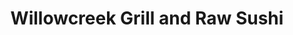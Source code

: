 ---
layout: place
title: Willowcreek Grill and Raw Sushi
permalink: /idaho/boise/willowcreek-grill-and-raw-sushi.html
stateAbbr: ID
stateName: Idaho
cityName: Boise
seo:
  type: restaurant
  links: null
place_id: ChIJEQr0VAv4rlQR7wZkG9eQ2lc
photos:
  - name: >-
      places/ChIJEQr0VAv4rlQR7wZkG9eQ2lc/photos/AeeoHcIPNOfoYd5YPwLf0tw1l6NNMhG9Zl57DwP2KTN3rJzQDogH011OYTHv86huXHUEV0CikIfuCcLgZN0waAtb-FNkUddGaM4RNOoINkE_3-hsiYzdFA1VD7jlKHcoYlRJpWjOzorTFa-1SRliSCld12-rp7xw5hk_et1KOnwerLwnWNVzKa1HZP8o67GdFIM9X8iaZxCGihpFNJaQeu9aFv4kHmwpuFkMzMnCN2-1qeU-iH4d45Eh-D0xcfkC1n4b-kFXYKiF1F0cu1dH5P9HujoypBJUPls6lETvErGfh_jPiNChvMXAbaBRoUKKozzuVbZuMNTNP_P262tOErZ-xc-AM6JxAIm9478-bMH2iWMRt3rD93bEU4GI0WWMoVKAB3h2BFONDSLQQlb5FjGADYLPGTevZETIwsJxCP4Oudjmmg
    widthPx: 2688
    heightPx: 1512
    authorAttributions:
      - displayName: Ron Schindler
        uri: https://maps.google.com/maps/contrib/101869886416010097580
        photoUri: >-
          https://lh3.googleusercontent.com/a-/ALV-UjUojgQn9TTqvL54haQegDzA_ESFL04_kTTdEVmrIn8X2sq6N-Zg=s100-p-k-no-mo
    flagContentUri: >-
      https://www.google.com/local/imagery/report/?cb_client=maps_api_places.places_api&image_key=!1e10!2sCIHM0ogKEICAgIDErKbMEg&hl=en-US
    googleMapsUri: >-
      https://www.google.com/maps/place//data=!3m4!1e2!3m2!1sCIHM0ogKEICAgIDErKbMEg!2e10!4m2!3m1!1s0x54aef80b54f40a11:0x57da90d71b6406ef
  - name: >-
      places/ChIJEQr0VAv4rlQR7wZkG9eQ2lc/photos/AeeoHcKxbAq1OtTnnP6H1mHCWzXvV2XFazIavx4cz2_kW673-ABpOuAr0OQw9yLx4JlNZaOekxhmdePKsKVXoDB-wvfK17eMNbhJmJ9mfS4i6GBrEXq3SbSwZ5sSQl8eg-vvP3mUXwJPWr2N968A5US467VipZ6CMhW8bWe0hIUW9SWQtoycAlH8a4zFt1pGiKetZobCzibUgHE9g87Pw26Xc-7qVYbzSJ9ufT-J6v9TFKUqMMRpiloUom1RH8GrmB-wfJZKZnZ91YAtcX6UIXzkdjUiwjgYteN01HfHaouYka4EXT_wHy5XERmCAuNbOSrZCHYmzlOnpeN60AiQrm0uacELe2Qz6sQZWC55Zc4Eubim5uBo3QrAFtSgon2kQHopQNPGmf6QDKv4utErK672MH1DNpRHTjfDXvxwZlrki6nTUYY
    widthPx: 4032
    heightPx: 2268
    authorAttributions:
      - displayName: Ben Duke
        uri: https://maps.google.com/maps/contrib/109437013482373840626
        photoUri: >-
          https://lh3.googleusercontent.com/a/ACg8ocIKbXOUkvWAi6FQVrhDbGJyvnz9Z_9ZWczkQFJldC6NT6kf6i2M=s100-p-k-no-mo
    flagContentUri: >-
      https://www.google.com/local/imagery/report/?cb_client=maps_api_places.places_api&image_key=!1e10!2sCIHM0ogKEICAgICEo7WW6gE&hl=en-US
    googleMapsUri: >-
      https://www.google.com/maps/place//data=!3m4!1e2!3m2!1sCIHM0ogKEICAgICEo7WW6gE!2e10!4m2!3m1!1s0x54aef80b54f40a11:0x57da90d71b6406ef
  - name: >-
      places/ChIJEQr0VAv4rlQR7wZkG9eQ2lc/photos/AeeoHcKtGslgaCjLB9qvBlcYN7MH0IXlcZRMkzdIOIHWJ2fJ58FlZ_2ROKeciHaYNQ4UG6UAMf2EPfLGUpSPcbghiSAOiAFDn2rKBw-C4RcG28v2nv4hBNASl9brtahaPRYAWVeaCc83qC65Fvidr5h9D8d_6KZTvYOSChl7SHUOmQX6qB3xuhK-vp3XmEfCh1WLmm3CNakGEWn7Rk9KqVcCqgEWC401LqCKlmHyw4E0-A-uZurIjBsGn2-t3_besFgPjGIK0ASnyo3NrBf3UgB3a0ZyuaQiZyMqesdBzD7TZO466GMJJDZdUppGRPSxoeBGRlNOciUHtVoobuSH6goSQjX7b58AyxZJxnSo5kb8tq3seWXuEJry7obE8b9VI_3cYqIE-FKPRKcOpjksHeQldVLNiRfdVrRvcd9c-Il0kjlUkFDMe7oZd9p1U0HYXIRo
    widthPx: 3000
    heightPx: 4000
    authorAttributions:
      - displayName: Dani Stephens
        uri: https://maps.google.com/maps/contrib/110009702370574456327
        photoUri: >-
          https://lh3.googleusercontent.com/a-/ALV-UjW-mVKAZ_SwsY3ZHFXQ-40J6yP4CbDvRtbWUwHngML7HiJxjgIv1Q=s100-p-k-no-mo
    flagContentUri: >-
      https://www.google.com/local/imagery/report/?cb_client=maps_api_places.places_api&image_key=!1e10!2sCIABIhAGbyfQEADNl2fm71wACMsb&hl=en-US
    googleMapsUri: >-
      https://www.google.com/maps/place//data=!3m4!1e2!3m2!1sCIABIhAGbyfQEADNl2fm71wACMsb!2e10!4m2!3m1!1s0x54aef80b54f40a11:0x57da90d71b6406ef
  - name: >-
      places/ChIJEQr0VAv4rlQR7wZkG9eQ2lc/photos/AeeoHcKixa3zzbuqwFYFXnGW_4hBUU4fSWaxlFb_TvMazZJehjgsUx08HgxNnqdQTMaEACQf863SpUn2RidIwvcXonDHZPcdkfjkxN9UHJUOzn6dLXDL08bMo5D4DcHLRM3KnsHyi7UOZCNuMwK7IPaim_9qoCQyYi4QoTYL-YJpTCHkG_lYiGAmDjEVaueUpg-Sj4rPl4hfuM08rRCDnBt2oGYYH0h35QjZKQS01pXwSFlg_kpysC578kh-oUozw38-vg2UgRku9T8hYP4SJkUYVclE4t9Hia8wpRScF_nawzVDgBighR0c3pKVBT5OveJNbEX6q3N3KMxCxNsRujoOMMRYhKLugZwvV3rdMgvfuV4uiv4j0aAb5XRZDDhp1RASEOo9tQxGcqX27_Oregw7VtAmV9v0o4yC0jJL2MpPaEpL4q0
    widthPx: 3000
    heightPx: 4000
    authorAttributions:
      - displayName: Robin Merrifield
        uri: https://maps.google.com/maps/contrib/110161027333884695918
        photoUri: >-
          https://lh3.googleusercontent.com/a-/ALV-UjXtQk-HXoYBqa0ocUjP1RbxZvN0ul3fWeMNRPmmzS-MYJttn8zxJg=s100-p-k-no-mo
    flagContentUri: >-
      https://www.google.com/local/imagery/report/?cb_client=maps_api_places.places_api&image_key=!1e10!2sCIHM0ogKEICAgIDxvdLC8QE&hl=en-US
    googleMapsUri: >-
      https://www.google.com/maps/place//data=!3m4!1e2!3m2!1sCIHM0ogKEICAgIDxvdLC8QE!2e10!4m2!3m1!1s0x54aef80b54f40a11:0x57da90d71b6406ef
  - name: >-
      places/ChIJEQr0VAv4rlQR7wZkG9eQ2lc/photos/AeeoHcJWnMXAEcgvSdAIGfZPPT7fT2j23Ov0C0-L3yBCUABDx4LHsuUvr0EnL7L_Se2vIIjw6avyzlldy8guwkGirjXhVX3QwVdsybg60QHSoT4d__fMnc7_LCzAhURuIA4wCgT7mrBDt1dWSTNT5KBHiwbwnGz9gj1FYozBzTRkkjyPnlJ1ro545Z_gbcD3q0G5i8xoNbvdjuHeK_jT2GsFezEk9XNqtVSXD9ltr3TB3hUpHw9jpDJn15I-CLoddpawQKqdnOY5n71bfg3da3FXkboAQ3FySsNx5K7AWqXsunEx42GyKnUDUZD2z8F1l9aMbMHH3d4xxxeK7Tb7987MmCbntTpgtzpgCvm7J9lUgMImA92XzS3IZskaVqv2PAGnK2kgp9ruEpbQEGyX25tg-WqgznGUDmzktwHLB55P0sSYq3k
    widthPx: 4000
    heightPx: 2252
    authorAttributions:
      - displayName: Stephen Hall
        uri: https://maps.google.com/maps/contrib/108338135061082353132
        photoUri: >-
          https://lh3.googleusercontent.com/a-/ALV-UjWOJAkP7XMQ0QSJyelNMAjtvq_F9dExmVuG-9NVn7mlAbzt53r_fg=s100-p-k-no-mo
    flagContentUri: >-
      https://www.google.com/local/imagery/report/?cb_client=maps_api_places.places_api&image_key=!1e10!2sCIHM0ogKEICAgICTte-UyAE&hl=en-US
    googleMapsUri: >-
      https://www.google.com/maps/place//data=!3m4!1e2!3m2!1sCIHM0ogKEICAgICTte-UyAE!2e10!4m2!3m1!1s0x54aef80b54f40a11:0x57da90d71b6406ef
  - name: >-
      places/ChIJEQr0VAv4rlQR7wZkG9eQ2lc/photos/AeeoHcKEgPsqEl3ErxWTQpBZwhIaQhUqQj8oYHpWIS-omDgTli6cl9daZpqRfLPuBIiQYlCS24f-bnWxOlCjNSH_u1_g9mnCkUBSNM_7M0JfPyoyXLGIVyoDGdmaP7jE-Wc6lYQUrhJjYkytjV8pE9PaKkkqxAc6bwUEKnszhJuWyivWFcY3VzaAuMANM6QvflM2stFE0WQcr0hLdL2WEx2UrysWxYIjQwk2YJUWr7bae-HAEXdBk7UtlxQwuCLJipJKYxd9lNsbDf6QcCxQssaAastl51hG9uF2VYkcwFWk_kRH5YZXBzZDf6ni39XY_08wMThQeRqNEGANIWs3IVChlLywENNgQtWYbGH2f9VNLWbqMkai2pbkp32hm3wdlsJXnaokYA5GYng6ysJB_LRvnvxN1YCimTJou9sVLnm63T2k1w
    widthPx: 3000
    heightPx: 1809
    authorAttributions:
      - displayName: Kevin
        uri: https://maps.google.com/maps/contrib/109722248014021442828
        photoUri: >-
          https://lh3.googleusercontent.com/a/ACg8ocJ7LjBXIBUYd1fF6SGlkrOdnFku5iU5yGHGEK7ijSwdIswu0w=s100-p-k-no-mo
    flagContentUri: >-
      https://www.google.com/local/imagery/report/?cb_client=maps_api_places.places_api&image_key=!1e10!2sCIHM0ogKEICAgIC_9e3LJQ&hl=en-US
    googleMapsUri: >-
      https://www.google.com/maps/place//data=!3m4!1e2!3m2!1sCIHM0ogKEICAgIC_9e3LJQ!2e10!4m2!3m1!1s0x54aef80b54f40a11:0x57da90d71b6406ef
  - name: >-
      places/ChIJEQr0VAv4rlQR7wZkG9eQ2lc/photos/AeeoHcKuS_bTA0fGq5fcQ6prlfC9GSogtSoajsfYgR6fYwB5604hqxDy2hIyp6HHp7LySPDSWh5dQohow9DGVvz0vDP5XXgARZaFf4arh7IF72fZs1c9kvcMUwUQVXtkeqkZ2RqSOzuYiahlFvU81InYn3b6_c8Ut5JzGt_AiIVgsgEef7bvI0i1NRp6wT7lMhKdUwKFBc2YaAYbbjzz4uWX8qMPJXiLpmY9iRp_nvT8Utvq9HEIb_ezHJ65tx00hr3cdltMT4uL94FYS5GrQsrGeYihcQgFzbEi940akLXRKaY9AzVT4bxYP5VBOHNe1xCUYWWusZxzwxdiTNaF6SZyftI9aeX0ViCP4GeQMwdMHu5eGOkD8XM74iRBbr1XVuR165ptmdhAu1S6D_0XE7iVSlHhlNw1tVSSMlp61BantDKxlIw
    widthPx: 4032
    heightPx: 3024
    authorAttributions:
      - displayName: Joby Goerges
        uri: https://maps.google.com/maps/contrib/115883228844661328721
        photoUri: >-
          https://lh3.googleusercontent.com/a/ACg8ocL5Eqw876rpj5B7UFAjFiJcyBhZQCYrkFVM30zyQWyUMmyB0w=s100-p-k-no-mo
    flagContentUri: >-
      https://www.google.com/local/imagery/report/?cb_client=maps_api_places.places_api&image_key=!1e10!2sCIHM0ogKEICAgIDk3ojr9wE&hl=en-US
    googleMapsUri: >-
      https://www.google.com/maps/place//data=!3m4!1e2!3m2!1sCIHM0ogKEICAgIDk3ojr9wE!2e10!4m2!3m1!1s0x54aef80b54f40a11:0x57da90d71b6406ef
  - name: >-
      places/ChIJEQr0VAv4rlQR7wZkG9eQ2lc/photos/AeeoHcITF1GWo_i2BliebYnTP4PHC6Xn3i8hfB-h7uGOgD6fkq-58kXasOdEreRTGXlPOMlK4N69gldDu6cLNbArW2lZQiPmU9UQ-Ed272h6rbgUeXqilly5Cr50x8rasTpVF0pD02yDxHDwtRi5Y8FzvfeSdgrFPyuGNPx-WOuI1PUsyPQ1hMoMAQV3HyPZpOArEWs7jB32okZuYdAl96gAAk72PE-xNkH9eR8YwJOOc0WHvu8cTwZSsfPA_TJnFO-_FjGmiWu9CmhZn723Z-jVJglmT6E0rWTolIKH4VCC8Mi9-tSdljH9pgH1Xiu87KLKhbVwHKhhaIbJlG10VLaw9Mh70Ln0jaSyBOKdBhnG-IePd5sBzmiUfLYw2xWBl33GeHO9u6ePYARjPCGC7GJAdb6JW_gtpOjsLxI1i71DIN7YNg
    widthPx: 3000
    heightPx: 2400
    authorAttributions:
      - displayName: Kevin
        uri: https://maps.google.com/maps/contrib/109722248014021442828
        photoUri: >-
          https://lh3.googleusercontent.com/a/ACg8ocJ7LjBXIBUYd1fF6SGlkrOdnFku5iU5yGHGEK7ijSwdIswu0w=s100-p-k-no-mo
    flagContentUri: >-
      https://www.google.com/local/imagery/report/?cb_client=maps_api_places.places_api&image_key=!1e10!2sCIHM0ogKEICAgIC_9e3LRQ&hl=en-US
    googleMapsUri: >-
      https://www.google.com/maps/place//data=!3m4!1e2!3m2!1sCIHM0ogKEICAgIC_9e3LRQ!2e10!4m2!3m1!1s0x54aef80b54f40a11:0x57da90d71b6406ef
  - name: >-
      places/ChIJEQr0VAv4rlQR7wZkG9eQ2lc/photos/AeeoHcIc9B24fmQZ9cQ8h-WeEDoMB2Vzf_tyjbDp8g9pqI-ERa5t7gfxgtCSncway1YLkkAcubcAHwnYamaP2jAulltkEQ1nsG0dR-4F4TxXN9gRVwCNkK4Ys6pWq0bWKQsk0K5pZVfVH79B-TALsQdAS3eEfXEB6gWt51DCaU6i-M8pl6-ir6gkHblVSvK_X4JQi-R5wAYh9-gu6iCm_wDsL_TgC-MHQ6DtlN9dH0lJlmHOLlUcIRMeSHTWcgnpkhiQ7SqIHapoDWAaUAoHF8oigO-HywhrNUh2xMepo9fC4zQye9MQE1rOBZykaABnvzhb6ArKubT5AkwHLckJvMqBFcAAHrKxlnEtbWYUgT0RBzXayE-gGoj5_9Ta5D4mzyPygmbeW4NMPZyVLcu-6e6uRN5R7dpFCeMVSAXvvwNOW7Lplg
    widthPx: 4000
    heightPx: 2252
    authorAttributions:
      - displayName: Berton Yates
        uri: https://maps.google.com/maps/contrib/104874233869324597397
        photoUri: >-
          https://lh3.googleusercontent.com/a-/ALV-UjXaornGjJ8uzE2dAsw7HeXrHTx0KtdLNoS3Ih-sxvCTU80L5-Ni=s100-p-k-no-mo
    flagContentUri: >-
      https://www.google.com/local/imagery/report/?cb_client=maps_api_places.places_api&image_key=!1e10!2sCIHM0ogKEICAgIDFla6VOg&hl=en-US
    googleMapsUri: >-
      https://www.google.com/maps/place//data=!3m4!1e2!3m2!1sCIHM0ogKEICAgIDFla6VOg!2e10!4m2!3m1!1s0x54aef80b54f40a11:0x57da90d71b6406ef
  - name: >-
      places/ChIJEQr0VAv4rlQR7wZkG9eQ2lc/photos/AeeoHcKfT0rE9x3CYdHi07cf9l397gkpP_ikxd24sZwziwd0Q1SMCdfUomtdoS92NCC4XGxZQW-ar-xdradEZLQ7DyfMmUkIuaTH_zhWrwLbVJXE90wlZxw_yHGvkiFJfUqB51Bl9wvr6Dsl9MywB5lV67SdC7N4XVO0uLXq0cutMmAQx1FVUIk9aB2prda39eVylZrMVa7KanoPRf6LrZh96TtK2XoqrdUKm_6eiQmMnvBruk9x3a1LOHBdPnvHAZEGd-Cdf5TMLvtnlzmVWoJVlz6k6HcEfwvtXOr5l0dJKKFs70Bx1ZwdnuD05wwaPQZO5o13OZN6HFqOITu_hZRr0_D9Bbu2-l4AUzEwE2CR9VgYiUmewWc8tUgcfn22GnnoZ6M2ut_fP8IqLZyQJXFru9Y-JNONmOj5I-OKEYp334MiEg
    widthPx: 4032
    heightPx: 3024
    authorAttributions:
      - displayName: Rajesh Kariya
        uri: https://maps.google.com/maps/contrib/107644796770257373373
        photoUri: >-
          https://lh3.googleusercontent.com/a/ACg8ocJEFZgmppZq0LwmKVpjUQ97js4xNuBNCm139O3O96IiypjMFQ=s100-p-k-no-mo
    flagContentUri: >-
      https://www.google.com/local/imagery/report/?cb_client=maps_api_places.places_api&image_key=!1e10!2sCIHM0ogKEICAgICTzNmKaA&hl=en-US
    googleMapsUri: >-
      https://www.google.com/maps/place//data=!3m4!1e2!3m2!1sCIHM0ogKEICAgICTzNmKaA!2e10!4m2!3m1!1s0x54aef80b54f40a11:0x57da90d71b6406ef
address: 2273 S Vista Ave STE 150, Boise, ID 83705, USA
street: 2273 S Vista Ave STE 150
city: Boise
state: ID
zip: '83705'
country: USA
neighborhood: Boise Bench
latitude: '43.581740'
longitude: '-116.214162'
accessibility_options:
  wheelchairAccessibleParking: true
  wheelchairAccessibleEntrance: true
  wheelchairAccessibleRestroom: true
  wheelchairAccessibleSeating: true
business_status: OPERATIONAL
name: Willowcreek Grill and Raw Sushi
google_maps_links:
  directionsUri: >-
    https://www.google.com/maps/dir//''/data=!4m7!4m6!1m1!4e2!1m2!1m1!1s0x54aef80b54f40a11:0x57da90d71b6406ef!3e0
  placeUri: https://maps.google.com/?cid=6330531479774562031
  writeAReviewUri: >-
    https://www.google.com/maps/place//data=!4m3!3m2!1s0x54aef80b54f40a11:0x57da90d71b6406ef!12e1
  reviewsUri: >-
    https://www.google.com/maps/place//data=!4m4!3m3!1s0x54aef80b54f40a11:0x57da90d71b6406ef!9m1!1b1
  photosUri: >-
    https://www.google.com/maps/place//data=!4m3!3m2!1s0x54aef80b54f40a11:0x57da90d71b6406ef!10e5
primary_type: Sushi Restaurant
opening_hours:
  regular: null
  current: null
secondary_opening_hours:
  regular:
    weekdayDescriptions: null
    type: null
  current:
    weekdayDescriptions: null
    type: null
phone: null
price_level: null
price_range: null
rating: null
rating_count: 0
website: null
description: >-
  Discover Willowcreek Grill and Raw Sushi in Boise, ID$$$Willowcreek Grill and
  Raw Sushi in Boise, ID, stands out as a welcoming spot for those seeking a mix
  of American comfort dishes and inventive sushi options, all served in a
  relaxed environment. This sushi restaurant near Boise combines creative rolls
  with craft beverages, making it an ideal choice for casual dining experiences.
  Patrons can enjoy a kid-friendly atmosphere that emphasizes accessibility,
  including wheelchair-friendly features for easy entry and seating. Whether
  you're looking for top-rated sushi places near me or a laid-back meal with
  friends, the menu highlights fresh ingredients and thoughtful presentations
  that cater to a variety of tastes.
generative_summary: >-
  Discover Willowcreek Grill and Raw Sushi in Boise, ID$$$Willowcreek Grill and
  Raw Sushi in Boise, ID, stands out as a welcoming spot for those seeking a mix
  of American comfort dishes and inventive sushi options, all served in a
  relaxed environment. This sushi restaurant near Boise combines creative rolls
  with craft beverages, making it an ideal choice for casual dining experiences.
  Patrons can enjoy a kid-friendly atmosphere that emphasizes accessibility,
  including wheelchair-friendly features for easy entry and seating. Whether
  you're looking for top-rated sushi places near me or a laid-back meal with
  friends, the menu highlights fresh ingredients and thoughtful presentations
  that cater to a variety of tastes.
generative_disclosure: Summarized by AI using the Grok-3-Mini model.
reviews: null
review_summary: >-
  Insights from Visitor Feedback$$$While specific reviews for this sushi spot
  are limited, general feedback from similar establishments suggests that diners
  often praise the creative sushi and comforting American dishes for their fresh
  flavors and generous portions. Folks appreciate the casual, family-oriented
  vibe that makes it a go-to for quick meals or group outings, with many
  highlighting the welcoming setup as a plus for everyday visits. If you're
  searching for sushi restaurants near me, the blend of craft beer and
  innovative rolls seems to hit the spot for those wanting something beyond the
  ordinary. Overall, it's described as a solid pick for anyone craving reliable,
  tasty options in a laid-back setting, though experiences can vary based on
  personal preferences. Keep in mind that as a newer or less-reviewed place,
  it's worth trying out to form your own opinion on the local scene.
review_disclosure: Summarized by AI using the Grok-3-Mini model.
parking_options: null
payment_options: null
allow_dogs: null
curbside_pickup: null
delivery: null
dine_in: null
good_for_children: null
good_for_groups: null
good_for_sports: null
live_music: null
menu_for_children: null
outdoor_seating: null
reservable: null
restroom: null
serves_beer: null
serves_breakfast: null
serves_brunch: null
serves_cocktails: null
serves_coffee: null
serves_dinner: null
serves_dessert: null
serves_lunch: null
serves_vegetarian_food: null
serves_wine: null
takeout: null
update_category: pro
places_description: null

---